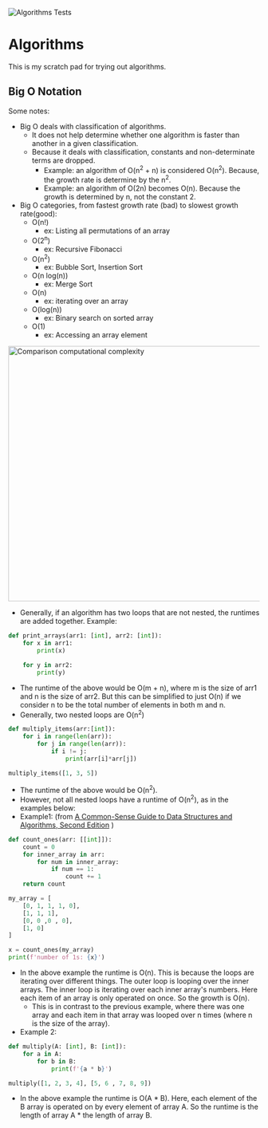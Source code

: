 ![Algorithms Tests](https://github.com/MonicaG/algorithms/actions/workflows/main.yml/badge.svg)
# Algorithms
This is my scratch pad for trying out algorithms.

## Big O Notation

Some notes:
* Big O deals with classification of algorithms. 
  * It does not help determine whether one algorithm is faster than another in a given classification.
  * Because it deals with classification, constants and non-determinate terms are dropped.
    * Example: an algorithm of O(n<sup>2</sup> + n) is considered O(n<sup>2</sup>). Because, the growth rate is determine by the n<sup>2</sup>.
    * Example: an algorithm of O(2n) becomes O(n). Because the growth is determined by n, not the constant 2. 
* Big O categories, from fastest growth rate (bad) to slowest growth rate(good):
  * O(n!)
    * ex: Listing all permutations of an array
  * O(2<sup>n</sup>)
    * ex: Recursive Fibonacci
  * O(n<sup>2</sup>)
    * ex: Bubble Sort, Insertion Sort 
  * O(n log(n))
    * ex: Merge Sort
  * O(n)
    * ex: iterating over an array
  * O(log(n))
    * ex: Binary search on sorted array
  * O(1)
    * ex: Accessing an array element

<a title="Cmglee, CC BY-SA 4.0 &lt;https://creativecommons.org/licenses/by-sa/4.0&gt;, via Wikimedia Commons" href="https://commons.wikimedia.org/wiki/File:Comparison_computational_complexity.svg"><img width="512" alt="Comparison computational complexity" src="https://upload.wikimedia.org/wikipedia/commons/thumb/7/7e/Comparison_computational_complexity.svg/512px-Comparison_computational_complexity.svg.png"></a>

* Generally, if an algorithm has two loops that are not nested, the runtimes are added together. Example:
```python
def print_arrays(arr1: [int], arr2: [int]):
    for x in arr1:
        print(x)

    for y in arr2:
        print(y)

```
* The runtime of the above would be O(m + n), where m is the size of arr1 and n is the size of arr2.  But this can be simplified to just O(n) if we consider n to be the total number of elements in both m and n.
* Generally, two nested loops are O(n<sup>2</sup>)
```python
def multiply_items(arr:[int]):
    for i in range(len(arr)):
        for j in range(len(arr)):
            if i != j:
                print(arr[i]*arr[j])

multiply_items([1, 3, 5])
```
* The runtime of the above would be O(n<sup>2</sup>).
* However, not all nested loops have a runtime of O(n<sup>2</sup>), as in the examples below:
* Example1: (from [A Common-Sense Guide to Data Structures and Algorithms, Second Edition](https://pragprog.com/titles/jwdsal2/a-common-sense-guide-to-data-structures-and-algorithms-second-edition/) )
```python
def count_ones(arr: [[int]]):
    count = 0
    for inner_array in arr:
        for num in inner_array:
            if num == 1:
                count += 1
    return count

my_array = [
    [0, 1, 1, 1, 0],
    [1, 1, 1],
    [0, 0 ,0 , 0],
    [1, 0]
]

x = count_ones(my_array) 
print(f'number of 1s: {x}')
```
* In the above example the runtime is O(n). This is because the loops are iterating over different things. The outer loop is looping over the inner arrays.  The inner loop is iterating over each inner array's numbers. Here each item of an array is only operated on once. So the growth is O(n).
  * This is in contrast to the previous example, where there was one array and each item in that array was looped over n times (where n is the size of the array).
* Example 2:
```python
def multiply(A: [int], B: [int]):
    for a in A:
        for b in B:
            print(f'{a * b}')

multiply([1, 2, 3, 4], [5, 6 , 7, 8, 9])
```
* In the above example the runtime is O(A * B). Here, each element of the B array is operated on by every element of array A. So the runtime is the length of array A * the length of array B.
